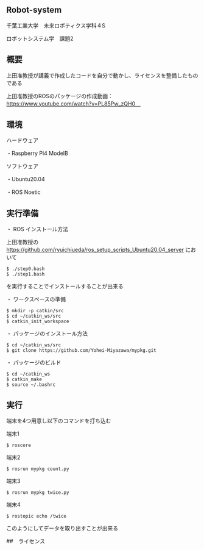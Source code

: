 ## Robot-system
千葉工業大学　未来ロボティクス学科４S

ロボットシステム学　課題2

## 概要
上田准教授が講義で作成したコードを自分で動かし、ライセンスを整備したものである

上田准教授のROSのパッケージの作成動画：https://www.youtube.com/watch?v=PL85Pw_zQH0　

## 環境
ハードウェア

・Raspberry Pi4 ModelB

ソフトウェア

・Ubuntu20.04

・ROS Noetic

## 実行準備

・ ROS インストール方法

上田准教授の https://github.com/ryuichiueda/ros_setup_scripts_Ubuntu20.04_server において
```
$ ./step0.bash
$ ./step1.bash
```
を実行することでインストールすることが出来る

・ ワークスペースの準備
```
$ mkdir -p catkin/src
$ cd ~/catkin_ws/src
$ catkin_init_workspace
```

・ パッケージのインストール方法
```
$ cd ~/catkin_ws/src
$ git clone https://github.com/Yohei-Miyazawa/mypkg.git
```

・ パッケージのビルド
```
$ cd ~/catkin_ws
$ catkin_make
$ source ~/.bashrc
```

## 実行

端末を4つ用意し以下のコマンドを打ち込む

端末1
```
$ roscore
```

端末2
```
$ rosrun mypkg count.py
```

端末3
```
$ rosrun mypkg twice.py
```

端末4
```
$ rostopic echo /twice
```

このようにしてデータを取り出すことが出来る

##　ライセンス








